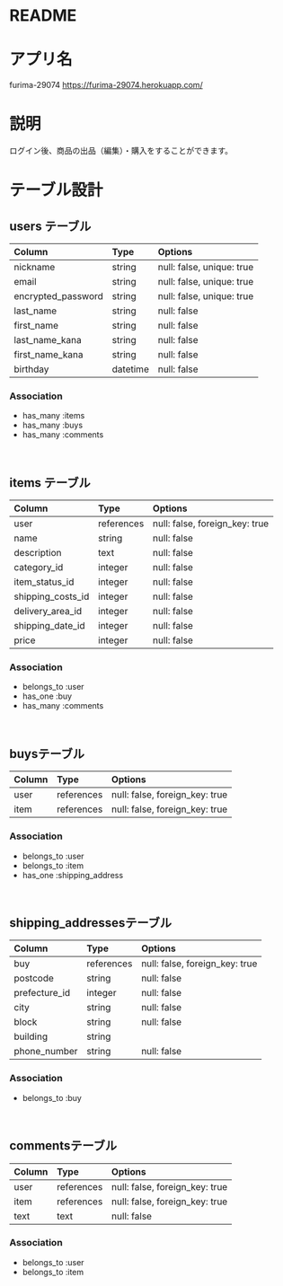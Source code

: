 # README

<!-- This README would normally document whatever steps are necessary to get the
application up and running.
Things you may want to cover:
* Ruby version
* System dependencies
* Configuration
* Database creation
* Database initialization
* How to run the test suite
* Services (job queues, cache servers, search engines, etc.)
* Deployment instructions
* ... -->


# アプリ名
furima-29074
https://furima-29074.herokuapp.com/

# 説明
ログイン後、商品の出品（編集）・購入をすることができます。

<!-- # 使い方 -->
<!-- Coming Soon -->

<!-- # ER図 -->


# テーブル設計

## users テーブル

| Column             | Type     | Options                   |
| :--------          | :-----   | :----------               |
| nickname           | string   | null: false, unique: true |
| email              | string   | null: false, unique: true |
| encrypted_password | string   | null: false, unique: true |
| last_name          | string   | null: false               |
| first_name         | string   | null: false               |
| last_name_kana     | string   | null: false               |
| first_name_kana    | string   | null: false               |
| birthday           | datetime | null: false               |


### Association

- has_many :items
- has_many :buys
- has_many :comments

<br>

## items テーブル

| Column            | Type       | Options                        |
| :------           | :------    | :-----------                   |
| user              | references | null: false, foreign_key: true |
| name              | string     | null: false                    |
| description       | text       | null: false                    |
| category_id       | integer    | null: false                    |
| item_status_id    | integer    | null: false                    |
| shipping_costs_id | integer    | null: false                    |
| delivery_area_id  | integer    | null: false                    |
| shipping_date_id  | integer    | null: false                    |
| price             | integer    | null: false                    |

### Association

- belongs_to  :user
- has_one     :buy
- has_many    :comments

<br>

##  buysテーブル

| Column        | Type       | Options                        |
| :------       | :----------| :------------------------------|
| user          | references | null: false, foreign_key: true |
| item          | references | null: false, foreign_key: true |

### Association

- belongs_to :user
- belongs_to :item
- has_one    :shipping_address

<br>

## shipping_addressesテーブル

| Column        | Type       | Options                        |
| :-------      | :--------- | :------------------------------|
| buy           | references | null: false, foreign_key: true |
| postcode      | string     | null: false                    |
| prefecture_id | integer    | null: false                    |
| city          | string     | null: false                    |
| block         | string     | null: false                    |
| building      | string     |                                |
| phone_number  | string     | null: false                    |

### Association

- belongs_to :buy

<br>

## commentsテーブル

| Column  | Type       | Options                        |
| :-------| :----------| :------------------------------|
| user    | references | null: false, foreign_key: true |
| item    | references | null: false, foreign_key: true |
| text    | text       | null: false                    |

### Association

- belongs_to :user
- belongs_to :item

